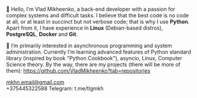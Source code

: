 👋 Hello, I’m Vlad Mikheenko, a back-end developer with a passion for complex systems and difficult tasks.
I believe that the best code is no code at all, or at least in succinct but not verbose code; 
that is why I use **Python**. 
Apart from it, I have experience in **Linux** (Debian-based distros), **PostgreSQL**, **Docker** and **Git**.<br>

👀 I’m primarily interested in asynchronous programming and system administration. Currently I’m learning advanced features of Python standard library (inspired by book "Python Cookbook"), asyncio, Linux, Computer Science theory. By the way, there are my projects (there will be more of them): https://github.com/VladMikheenko?tab=repositories 

mkhn.email@gmail.com<br>
+375445322588
Telegram: t.me/tlgmkh
